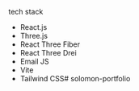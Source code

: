 tech stack

- React.js
- Three.js
- React Three Fiber
- React Three Drei
- Email JS
- Vite
- Tailwind CSS#   s o l o m o n - p o r t f o l i o  
 